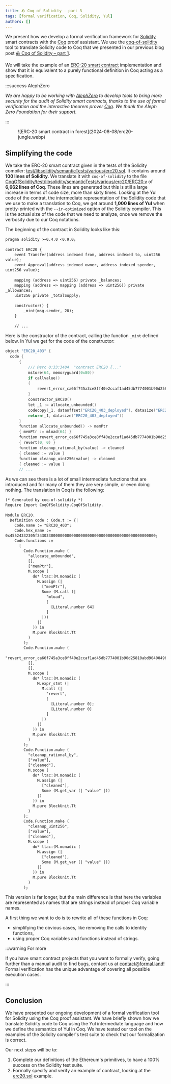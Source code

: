 ```yaml
---
title: 🪨 Coq of Solidity – part 3
tags: [formal verification, Coq, Solidity, Yul]
authors: []
---
```


We present how we develop a formal verification framework for [Solidity](https://soliditylang.org/) smart contracts with the [Coq](https://coq.inria.fr/) proof assistant. We use the [coq-of-solidity](https://github.com/formal-land/solidity) tool to translate Solidity code to Coq that we presented in our previous blog post [🪨 Coq of Solidity – part 1](/blog/2024/06/28/coq-of-solidity-1).

We will take the example of an [ERC-20 smart contract](https://en.wikipedia.org/wiki/Ethereum#ERC20) implementation and show that it is equivalent to a purely functional definition in Coq acting as a specification.

<!-- truncate -->

:::success AlephZero

_We are happy to be working with [AlephZero](https://alephzero.org/) to develop tools to bring more security for the audit of Solidity smart contracts, thanks to the use of formal verification and the interactive theorem prover [Coq](https://coq.inria.fr/). We thank the Aleph Zero Foundation for their support._

:::

<figure>
  ![ERC-20 smart contract in forest](2024-08-08/erc20-jungle.webp)
</figure>

## Simplifying the code

We take the ERC-20 smart contract given in the tests of the Solidity compiler: [test/libsolidity/semanticTests/various/erc20.sol](https://github.com/ethereum/solidity/blob/develop/test/libsolidity/semanticTests/various/erc20.sol). It contains around **100 lines of Solidity**. We translate it with `coq-of-solidity` to the file [CoqOfSolidity/test/libsolidity/semanticTests/various/erc20/ERC20.v](https://github.com/formal-land/solidity/blob/guillaume-claret%40experiments-with-yul/CoqOfSolidity/test/libsolidity/semanticTests/various/erc20/ERC20.v) of **6,662 lines of Coq**. These lines are generated but this is still a large increase in terms of code size, more than sixty times. Looking at the Yul code of the contrat, the intermediate representation of the Solidity code that we use to make a translation to Coq, we get around **1,000 lines of Yul** when pretty-printed with the `--ir-optimized` option of the Solidity compiler. This is the actual size of the code that we need to analyze, once we remove the verbosity due to our Coq notations.

The beginning of the contract in Solidity looks like this:

```solidity
pragma solidity >=0.4.0 <0.9.0;

contract ERC20 {
    event Transfer(address indexed from, address indexed to, uint256 value);
    event Approval(address indexed owner, address indexed spender, uint256 value);

    mapping (address => uint256) private _balances;
    mapping (address => mapping (address => uint256)) private _allowances;
    uint256 private _totalSupply;

    constructor() {
        _mint(msg.sender, 20);
    }

    // ...
```

Here is the constructor of the contract, calling the function `_mint` defined below. In Yul we get for the code of the constructor:

```go
object "ERC20_403" {
  code {
      {
          /// @src 0:33:3484  "contract ERC20 {..."
          mstore(64, memoryguard(0x80))
          if callvalue()
          {
              revert_error_ca66f745a3ce8ff40e2ccaf1ad45db7774001b90d25810abd9040049be7bf4bb()
          }
          constructor_ERC20()
          let _1 := allocate_unbounded()
          codecopy(_1, dataoffset("ERC20_403_deployed"), datasize("ERC20_403_deployed"))
          return(_1, datasize("ERC20_403_deployed"))
      }
      function allocate_unbounded() -> memPtr
      { memPtr := mload(64) }
      function revert_error_ca66f745a3ce8ff40e2ccaf1ad45db7774001b90d25810abd9040049be7bf4bb()
      { revert(0, 0) }
      function cleanup_rational_by(value) -> cleaned
      { cleaned := value }
      function cleanup_uint256(value) -> cleaned
      { cleaned := value }
      // ...
```

As we can see there is a lot of small intermediate functions that are introduced and for many of them they are very simple, or even doing nothing. The translation in Coq is the following:

```coq
(* Generated by coq-of-solidity *)
Require Import CoqOfSolidity.CoqOfSolidity.

Module ERC20.
  Definition code : Code.t := {|
    Code.name := "ERC20_403";
    Code.hex_name := 0x45524332305f3430330000000000000000000000000000000000000000000000;
    Code.functions :=
      [
        Code.Function.make (
          "allocate_unbounded",
          [],
          ["memPtr"],
          M.scope (
            do* ltac:(M.monadic (
              M.assign (|
                ["memPtr"],
                Some (M.call (|
                  "mload",
                  [
                    [Literal.number 64]
                  ]
                |))
              |)
            )) in
            M.pure BlockUnit.Tt
          )
        );
        Code.Function.make (
          "revert_error_ca66f745a3ce8ff40e2ccaf1ad45db7774001b90d25810abd9040049be7bf4bb",
          [],
          [],
          M.scope (
            do* ltac:(M.monadic (
              M.expr_stmt (|
                M.call (|
                  "revert",
                  [
                    [Literal.number 0];
                    [Literal.number 0]
                  ]
                |)
              |)
            )) in
            M.pure BlockUnit.Tt
          )
        );
        Code.Function.make (
          "cleanup_rational_by",
          ["value"],
          ["cleaned"],
          M.scope (
            do* ltac:(M.monadic (
              M.assign (|
                ["cleaned"],
                Some (M.get_var (| "value" |))
              |)
            )) in
            M.pure BlockUnit.Tt
          )
        );
        Code.Function.make (
          "cleanup_uint256",
          ["value"],
          ["cleaned"],
          M.scope (
            do* ltac:(M.monadic (
              M.assign (|
                ["cleaned"],
                Some (M.get_var (| "value" |))
              |)
            )) in
            M.pure BlockUnit.Tt
          )
        );
```

This version is far longer, but the main difference is that here the variables are represented as names that are strings instead of proper Coq variable names.

A first thing we want to do is to rewrite all of these functions in Coq:

- simplifying the obvious cases, like removing the calls to identity functions,
- using proper Coq variables and functions instead of strings.

:::warning For more

If you have smart contract projects that you want to formally verify, going further than a manual audit to find bugs, contact us at&nbsp;[&#099;&#111;&#110;&#116;&#097;&#099;&#116;&#064;formal&#046;&#108;&#097;&#110;&#100;](mailto:contact@formal.land)! Formal verification has the unique advantage of covering all possible execution cases.

:::

## Conclusion

We have presented our ongoing development of a formal verification tool for Solidity using the Coq proof assistant. We have briefly shown how we translate Solidity code to Coq using the Yul intermediate language and how we define the semantics of Yul in Coq. We have tested our tool on the examples of the Solidity compiler's test suite to check that our formalization is correct.

Our next steps will be to:

1. Complete our definitions of the Ethereum's primitives, to have a 100% success on the Solidity test suite.
2. Formally specify and verify an example of contract, looking at the [erc20.sol](https://github.com/formal-land/solidity/blob/guillaume-claret%40experiments-with-yul/test/libsolidity/semanticTests/various/erc20.sol) example.
